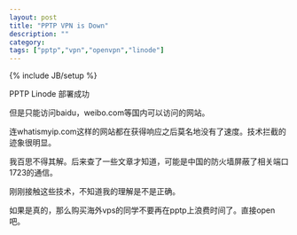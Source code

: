 ```yaml
---
layout: post
title: "PPTP VPN is Down"
description: ""
category: 
tags: ["pptp","vpn","openvpn","linode"]
---
```

{% include JB/setup %}

PPTP Linode 部署成功  

但是只能访问baidu，weibo.com等国内可以访问的网站。  

连whatismyip.com这样的网站都在获得响应之后莫名地没有了速度。技术拦截的迹象很明显。  

我百思不得其解。后来查了一些文章才知道，可能是中国的防火墙屏蔽了相关端口1723的通信。  


刚刚接触这些技术，不知道我的理解是不是正确。  

如果是真的，那么购买海外vps的同学不要再在pptp上浪费时间了。直接open吧。  